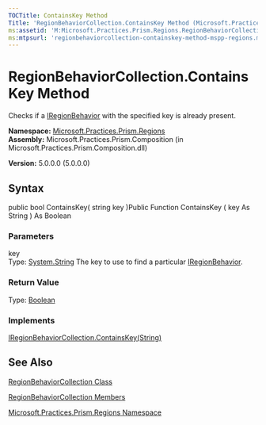 ```yaml
---
TOCTitle: ContainsKey Method
Title: 'RegionBehaviorCollection.ContainsKey Method (Microsoft.Practices.Prism.Regions)'
ms:assetid: 'M:Microsoft.Practices.Prism.Regions.RegionBehaviorCollection.ContainsKey(System.String)'
ms:mtpsurl: 'regionbehaviorcollection-containskey-method-mspp-regions.md'
---
```


# RegionBehaviorCollection.ContainsKey Method

Checks if a [IRegionBehavior](https://msdn.microsoft.com/library/microsoft.practices.prism.regions.iregionbehavior) with the specified key is already present.

**Namespace:** [Microsoft.Practices.Prism.Regions](https://msdn.microsoft.com/library/microsoft.practices.prism.regions)
**Assembly:** Microsoft.Practices.Prism.Composition (in Microsoft.Practices.Prism.Composition.dll)

**Version:** 5.0.0.0 (5.0.0.0)

## Syntax
public bool ContainsKey( string key )Public Function ContainsKey ( key As String ) As Boolean

### Parameters

key  
Type: [System.String](http://msdn.microsoft.com/en-us/library/s1wwdcbf)
The key to use to find a particular [IRegionBehavior](https://msdn.microsoft.com/library/microsoft.practices.prism.regions.iregionbehavior).

### Return Value

Type: [Boolean](http://msdn.microsoft.com/en-us/library/a28wyd50)
### Implements

[IRegionBehaviorCollection.ContainsKey(String)](https://msdn.microsoft.com/library/microsoft.practices.prism.regions.iregionbehaviorcollection.containskey(system.string))

## See Also
[RegionBehaviorCollection Class](https://msdn.microsoft.com/library/microsoft.practices.prism.regions.regionbehaviorcollection)

[RegionBehaviorCollection Members](https://msdn.microsoft.com/allmembers.t:microsoft.practices.prism.regions.regionbehaviorcollection)

[Microsoft.Practices.Prism.Regions Namespace](https://msdn.microsoft.com/library/microsoft.practices.prism.regions)
